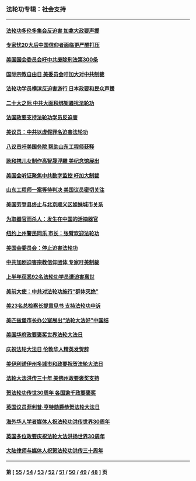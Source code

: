 ### 法轮功专辑：社会支持
---
#### [法轮功多伦多集会反迫害 加拿大政要声援](../../pages/nf4386/n13881303.md?12270430) 
#### [专家忧20大后中国信仰者面临更严酷打压](../../pages/nf4386/n13874993.md?12270430) 
#### [美国国会委员会吁中共废除刑法第300条](../../pages/nf4386/n13868121.md?12270430) 
#### [国际宗教自由日 美委员会吁加大对中共制裁](../../pages/nf4386/n13855021.md?12270430) 
#### [法轮功学员横滨反迫害游行 日本政要和民众声援](../../pages/nf4386/n13847132.md?12270430) 
#### [二十大之际 中共大面积绑架骚扰法轮功](../../pages/nf4386/n13846381.md?12270430) 
#### [法国政要支持法轮功学员反迫害](../../pages/nf4386/n13841970.md?12270430) 
#### [美议员：中共以虚假罪名迫害法轮功](../../pages/nf4386/n13841083.md?12270430) 
#### [八议员吁美国务院 帮助山东工程师获释](../../pages/nf4386/n13836379.md?12270430) 
#### [耿和携儿女制作高智晟浮雕 美纪念馆展出](../../pages/nf4386/n13829624.md?12270430) 
#### [美国会听证聚焦中共数字监控 吁加大制裁](../../pages/nf4386/n13825083.md?12270430) 
#### [山东工程师一案等待判决 美国议员密切关注](../../pages/nf4386/n13815065.md?12270430) 
#### [美国劳登县终止与北京顺义区姐妹城市关系](../../pages/nf4386/n13811030.md?12270430) 
#### [为取器官而杀人：发生在中国的活摘器官](../../pages/nf4386/n13794731.md?12270430) 
#### [纽约上州警民同乐 市长：张臂欢迎法轮功](../../pages/nf4386/n13794375.md?12270430) 
#### [美国会委员会：停止迫害法轮功](../../pages/nf4386/n13788164.md?12270430) 
#### [中共加剧迫害宗教信仰团体 专家吁美制裁](../../pages/nf4386/n13780252.md?12270430) 
#### [上半年获悉92名法轮功学员遭迫害离世](../../pages/nf4386/n13772701.md?12270430) 
#### [美前大使：中共对法轮功施行“群体灭绝”](../../pages/nf4386/n13771705.md?12270430) 
#### [美23名总检察长提意见书 支持法轮功申诉](../../pages/nf4386/n13766596.md?12270430) 
#### [美匹兹堡市长办公室展出“法轮大法好”中国结](../../pages/nf4386/n13749721.md?12270430) 
#### [美国华府政要褒奖世界法轮大法日](../../pages/nf4386/n13743770.md?12270430) 
#### [庆祝法轮大法日 伦敦华人精英发贺辞](../../pages/nf4386/n13741593.md?12270430) 
#### [美伊利诺伊州多城市和政要祝贺法轮大法日](../../pages/nf4386/n13737149.md?12270430) 
#### [法轮大法洪传三十年 美佛州政要褒奖支持](../../pages/nf4386/n13737103.md?12270430) 
#### [贺法轮功传世30周年 各国逾千政要褒奖](../../pages/nf4386/n13735828.md?12270430) 
#### [英国议员菲利普‧亨特勋爵恭贺法轮大法日](../../pages/nf4386/n13736187.md?12270430) 
#### [海外华人学者媒体人祝法轮功洪传世界30周年](../../pages/nf4386/n13735835.md?12270430) 
#### [英国多位政要庆祝法轮大法洪扬世界30周年](../../pages/nf4386/n13734739.md?12270430) 
#### [大陆律师与媒体人祝贺法轮功洪传三十周年](../../pages/nf4386/n13735062.md?12270430) 

---
#### 第 [ [55](./55.md?12270430) / [54](./54.md?12270430) / [53](./53.md?12270430) / [52](./52.md?12270430) / [51](./51.md?12270430) / [50](./50.md?12270430) / [49](./49.md?12270430) / [48](./48.md?12270430) ] 页

